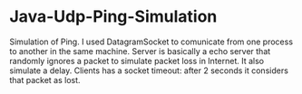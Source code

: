 # Java-Udp-Ping-Simulation
Simulation of Ping. I used DatagramSocket to comunicate from one process to another in the same machine. Server is basically a echo server that randomly ignores a packet to simulate packet loss in Internet. It also simulate a delay.
Clients has a socket timeout: after 2 seconds it considers that packet as lost.
